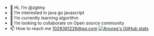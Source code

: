 - 👋 Hi, I’m @zgtmy
- 👀 I’m interested in java go javascript
- 🌱 I’m currently learning algorithm
- 💞️ I’m looking to collaborate on Open source community
- 📫 How to reach me 1026361226@qq.com
[![Anurag's GitHub stats](https://github-readme-stats.vercel.app/api?username=zgtmy)](https://github.com/anuraghazra/github-readme-stats)

<!---
zgtmy/zgtmy is a ✨ special ✨ repository because its `README.md` (this file) appears on your GitHub profile.
You can click the Preview link to take a look at your changes.
--->
